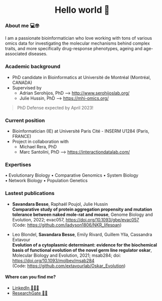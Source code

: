 
<h1 align="center">Hello world 👋</h1>

### About me 💻🤓 
I am a passionate bioinformatician who love working with tons of various omics data for investigating the molecular mechanisms behind complex traits, and more specifically drug-response phenotypes, ageing and age-associated diseases. 

### Academic background
- PhD candidate in Bioinformatics at Université de Montréal (Montréal, CANADA)
- Supervised by 
  - Adrian Serohijos, PhD --> http://www.serohijoslab.org/
  - Julie Hussin, PhD --> https://mhi-omics.org/

> PhD Defense expected by April 2023!

### Current position 
- Bioinformatician (IE) at Université Paris Cité - INSERM U1284 (Paris, FRANCE)
- Project in collaboration with
  - Michael Rera, PhD
  - Marc Santolini, PhD --> https://interactiondatalab.com/


### Expertises
$\bullet$ Evolutionary Biology $\bullet$ Comparative Genomics $\bullet$ System Biology <br>
$\bullet$ Network Biology $\bullet$ Population Genetics 


### Lastest publications

- **Savandara Besse**, Raphaël Poujol, Julie Hussin <br> 
__Comparative study of protein aggregation propensity and mutation tolerance between naked mole-rat and mouse__, Genome Biology and Evolution, 2022; evac057, https://doi.org/10.1093/gbe/evac057
<br> (Code: https://github.com/ladyson1806/NKR_lifespan)

- Leo Blondel, **Savandara Besse**, Emily Rivard, Guillem Ylla, Cassandra  Extavour <br>
__Evolution of a cytoplasmic determinant: evidence for the biochemical basis of functional evolution of the novel germ line regulator oskar__, Molecular Biology and Evolution, 2021; msab284; doi: https://doi.org/10.1093/molbev/msab284 
<br> (Code: https://github.com/extavourlab/Oskar_Evolution)


#### Where can you find me?
- <a href='https://www.linkedin.com/in/savandara-besse'>LinkedIn 👨🏽‍💻</a>
- <a href='https://www.researchgate.net/profile/Savandara-Besse'>ResearchGate 👩‍🔬</a>
